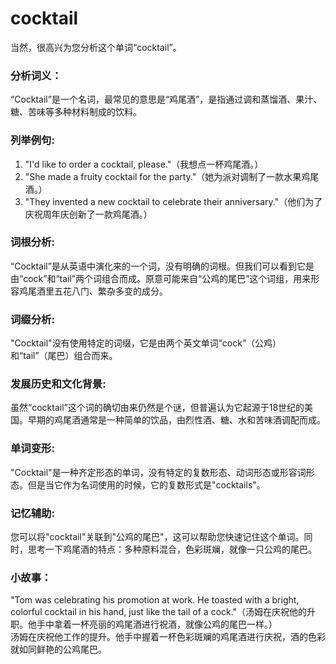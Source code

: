 # cocktail

当然，很高兴为您分析这个单词“cocktail”。

  

### 分析词义：

  

“Cocktail”是一个名词，最常见的意思是“鸡尾酒”，是指通过调和蒸馏酒、果汁、糖、苦味等多种材料制成的饮料。

  

### 列举例句:

  

1.  "I'd like to order a cocktail, please."（我想点一杯鸡尾酒。）
2.  "She made a fruity cocktail for the party."（她为派对调制了一款水果鸡尾酒。）
3.  "They invented a new cocktail to celebrate their anniversary."（他们为了庆祝周年庆创新了一款鸡尾酒。）

  

### 词根分析:

  

“Cocktail”是从英语中演化来的一个词，没有明确的词根。但我们可以看到它是由“cock”和“tail”两个词组合而成。原意可能来自“公鸡的尾巴”这个词组，用来形容鸡尾酒里五花八门、繁杂多变的成分。

  

### 词缀分析:

  

"Cocktail"没有使用特定的词缀，它是由两个英文单词“cock”（公鸡）和“tail”（尾巴）组合而来。

  

### 发展历史和文化背景:

  

虽然“cocktail”这个词的确切由来仍然是个谜，但普遍认为它起源于18世纪的美国。早期的鸡尾酒通常是一种简单的饮品，由烈性酒、糖、水和苦味酒调配而成。

  

### 单词变形:

  

"Cocktail"是一种齐定形态的单词，没有特定的复数形态、动词形态或形容词形态。但是当它作为名词使用的时候，它的复数形式是"cocktails"。

  

### 记忆辅助:

  

您可以将"cocktail"关联到"公鸡的尾巴"，这可以帮助您快速记住这个单词。同时，思考一下鸡尾酒的特点：多种原料混合，色彩斑斓，就像一只公鸡的尾巴。

  

### 小故事：

  

"Tom was celebrating his promotion at work. He toasted with a bright, colorful cocktail in his hand, just like the tail of a cock."（汤姆在庆祝他的升职。他手中拿着一杯亮丽的鸡尾酒进行祝酒，就像公鸡的尾巴一样。）  
汤姆在庆祝他工作的提升。他手中握着一杯色彩斑斓的鸡尾酒进行庆祝，酒的色彩就如同鲜艳的公鸡尾巴。
